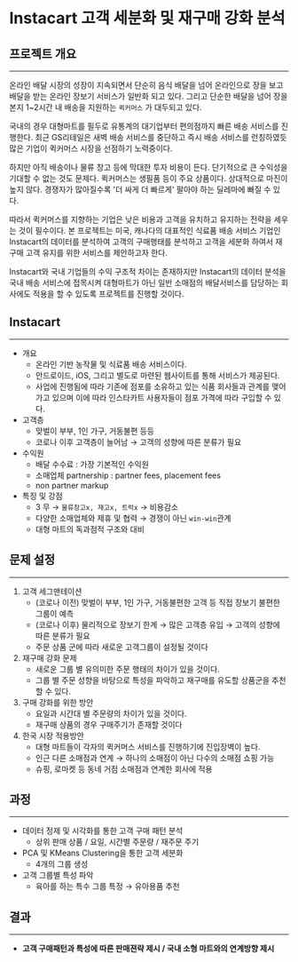 # Instacart 고객 세분화 및 재구매 강화 분석

## 프로젝트 개요

---

온라인 배달 시장의 성장이 지속되면서 단순히 음식 배달을 넘어 온라인으로 장을 보고 배달을 받는 온라인 장보기 서비스가 일반화 되고 있다. 그리고 단순한 배달을 넘어 장을 본지 1~2시간 내 배송을 지원하는 `퀵커머스` 가 대두되고 있다. 

국내의 경우 대형마트를 필두로 유통계의 대기업부터 편의점까지 빠른 배송 서비스를 진행한다. 최근 GS리테일은 새벽 배송 서비스를 중단하고 즉시 배송 서비스를 런칭하였듯 많은 기업이 퀵커머스 시장을 선점하기 노력중이다. 

하지만 아직 배송이나 물류 창고 등에 막대한 투자 비용이 든다. 단기적으로 큰 수익성을 기대할 수 없는 것도 문제다. 퀵커머스는 생필품 등이 주요 상품이다. 상대적으로 마진이 높지 않다. 경쟁자가 많아질수록 '더 싸게 더 빠르게' 팔아야 하는 딜레마에 빠질 수 있다.

따라서 퀵커머스를 지향하는 기업은 낮은 비용과 고객을 유치하고 유지하는 전략을 세우는 것이 필수이다. 본 프로젝트는 미국, 캐나다의 대표적인 식료품 배송 서비스 기업인 Instacart의 데이터를 분석하여 고객의 구매행태를 분석하고 고객을 세분화 하여서 재구매 고객 유지를 위한 서비스를 제안하고자 한다.

Instacart와 국내 기업들의 수익 구조적 차이는 존재하지만 Instacart의 데이터 분석을 국내 배송 서비스에 접목시켜 대형마트가 아닌 일반 소매점의 배달서비스를 담당하는 회사에도 적용을 할 수 있도록 프로젝트를 진행할 것이다.

## Instacart

---

- 개요
    - 온라인 기반 농작물 및 식료품 배송 서비스이다.
    - 안드로이드, iOS, 그리고 별도로 마련된 웹사이트를 통해 서비스가 제공된다.
    - 사업에 진행됨에 따라 기존에 점포를 소유하고 있는 식품 회사들과 관계를 맺어가고 있으며 이에 따라 인스타카트 사용자들이 점포 가격에 따라 구입할 수 있다.
- 고객층
    - 맞벌이 부부, 1인 가구, 거동불편 등등
    - 코로나 이후 고객층이 늘어남 → 고객의 성향에 따른 분류가 필요
- 수익원
    - 배달 수수료 : 가장 기본적인 수익원
    - 소매업체 partnership : partner fees, placement fees
    - non partner markup
- 특징 및 강점
    - 3 무 → `물류창고x, 재고x, 트럭x` → 비용감소
    - 다양한 소매업체와 제휴 및 협력 → 경쟁이 아닌 `win-win`관계
    - 대형 마트의 독과점적 구조와 대비
    
## 문제 설정

---

1. 고객 세그맨테이션
    - (코로나 이전) 맞벌이 부부, 1인 가구, 거동불편한 고객 등 직접 장보기 불편한 그룹이 예측
    - (코로나 이후) 물리적으로 장보기 한계 → 많은 고객층 유입 →  고객의 성향에 따른 분류가 필요
    - 주문 상품 군에 따라 새로운 고객그룹이 설정될 것이다
2. 재구매 강화 문제
    - 새로운 그룹 별 유의미한 주문 행태의 차이가 있을 것이다.
    - 그룹 별 주문 성향을 바탕으로 특성을 파악하고 재구매를 유도할 상품군을 추천할 수 있다.
3. 구매 강화를 위한 방안
    - 요일과 시간대 별 주문량의 차이가 있을 것이다.
    - 재구매 상품의 경우 구매주기가 존재할 것이다
4. 한국 시장 적용방안
    - 대형 마트들이 각자의 퀵커머스 서비스를 진행하기에 진입장벽이 높다.
    - 인근 다른 소매점과 연계 → 하나의 소매점이 아닌 다수의 소매점 쇼핑 가능
    - 슈핑, 로마켓 등 동네 거점 소매점과 연계한 회사에 적용
    
    
## 과정

---

- 데이터 정제 및 시각화를 통한 고객 구매 패턴 분석
    - 상위 판매 상품 / 요일, 시간별 주문량 / 재주문 주기
- PCA 및 KMeans Clustering을 통한 고객 세분화
    - 4개의 그룹 생성
- 고객 그룹별 특성 파악
    - 육아를 하는 특수 그룹 특정 → 유아용품 추천

## 결과

---

- **고객 구매패턴과 특성에 따른 판매젼략 제시 / 국내 소형 마트와의 연계방향 제시**
